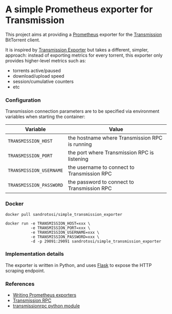 # A simple Prometheus exporter for Transmission

This project aims at providing a [Prometheus](https://prometheus.io/) exporter for the [Transmission](https://transmissionbt.com/) BitTorrent client.

It is inspired by [Transmission Exporter](https://github.com/metalmatze/transmission-exporter) but takes a different, simpler, approach: instead of exporting metrics for every torrent, this exporter only provides higher-level metrics such as:

* torrents active/paused
* download/upload speed
* session/cumulative counters
* etc

### Configuration

Transmission connection parameters are to be specified via environment variables when starting the container:

| Variable | Value |
| --- | --- |
| `TRANSMISSION_HOST` | the hostname where Transmission RPC is running |
| `TRANSMISSION_PORT` | the port where Transmission RPC is listening |
| `TRANSMISSION_USERNAME` | the username to connect to Transmission RPC |
| `TRANSMISSION_PASSWORD` | the password to connect to Transmission RPC |

### Docker

```shell script
docker pull sandrotosi/simple_transmission_exporter

docker run -e TRANSMISSION_HOST=xxx \
           -e TRANSMISSION_PORT=xxx \
           -e TRANSMISSION_USERNAME=xxx \
           -e TRANSMISSION_PASSWORD=xxx \
           -d -p 29091:29091 sandrotosi/simple_transmission_exporter
```

### Implementation details

The exporter is written in Python, and uses [Flask](https://flask.palletsprojects.com/en/1.1.x/) to expose the HTTP scraping endpoint.

### References

- [Writing Prometheus exporters](https://prometheus.io/docs/instrumenting/writing_exporters/)
- [Transmission RPC](https://github.com/transmission/transmission/blob/master/extras/rpc-spec.txt)
- [transmissionrpc python module](https://pypi.org/project/transmissionrpc/)